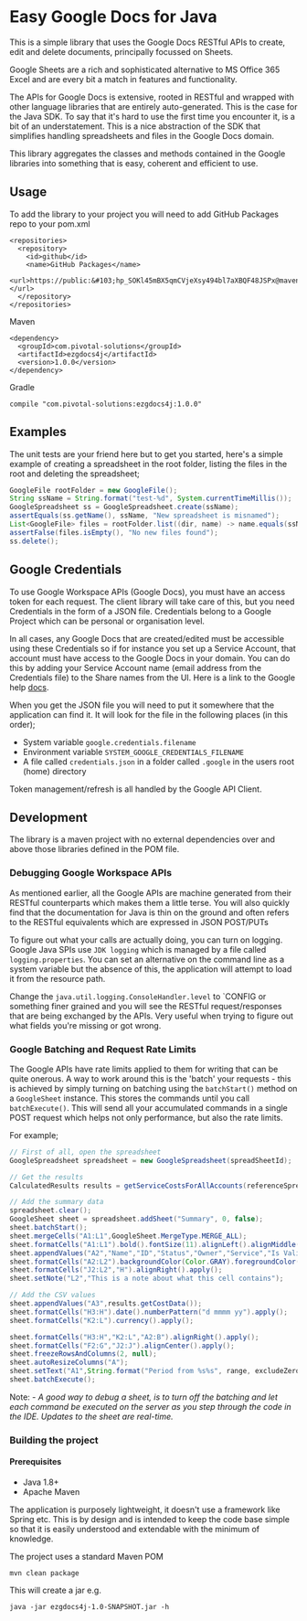 # Easy Google Docs for Java
This is a simple library that uses the Google Docs RESTful APIs to create,
edit and delete documents, principally focussed on Sheets.

Google Sheets are a rich and sophisticated alternative to MS Office 365 Excel and
are every bit a match in features and functionality.

The APIs for Google Docs is extensive, rooted in RESTful and wrapped with other language
libraries that are entirely auto-generated. This is the case for the Java SDK.
To say that it's hard to use the first time you encounter it, is a bit of an understatement.
This is a nice abstraction of the SDK that simplifies handling spreadsheets
and files in the Google Docs domain.

This library aggregates the classes and methods contained in the Google libraries into
something that is easy, coherent and efficient to use.

## Usage
To add the library to your project you will need to add GitHub Packages repo
to your pom.xml
```
<repositories>
  <repository>
    <id>github</id>
    <name>GitHub Packages</name>
    <url>https://public:&#103;hp_SOKl45mBX5qmCVjeXsy494bl7aXBQF48JSPx@maven.pkg.github.com/steveohara/*</url>
  </repository>
</repositories>
```
Maven
```
<dependency>
  <groupId>com.pivotal-solutions</groupId>
  <artifactId>ezgdocs4j</artifactId>
  <version>1.0.0</version>
</dependency>
```
Gradle
```
compile "com.pivotal-solutions:ezgdocs4j:1.0.0"
```

## Examples
The unit tests are your friend here but to get you started, here's a
simple example of creating a spreadsheet in the root folder, listing
the files in the root and deleting the spreadsheet;
```java
GoogleFile rootFolder = new GoogleFile();
String ssName = String.format("test-%d", System.currentTimeMillis());
GoogleSpreadsheet ss = GoogleSpreadsheet.create(ssName);
assertEquals(ss.getName(), ssName, "New spreadsheet is misnamed");
List<GoogleFile> files = rootFolder.list((dir, name) -> name.equals(ssName));
assertFalse(files.isEmpty(), "No new files found");
ss.delete();
```

## Google Credentials
To use Google Workspace APIs (Google Docs), you must have an access token for each request. The client
library will take care of this, but you need Credentials in the form of a JSON file. Credentials belong
to a Google Project which can be personal or organisation level. 

In all cases, any Google Docs that are created/edited must be accessible using these Credentials so if for
instance you set up a Service Account, that account must have access to the Google Docs in your domain.
You can do this by adding your Service Account name (email address from the Credentials file) to the Share 
names from the UI.
Here is a link to the Google help [docs](https://developers.google.com/workspace/guides/manage-credentials).

When you get the JSON file you will need to put it somewhere that the application can find it.
It will look for the file in the following places (in this order);
- System variable `google.credentials.filename` 
- Environment variable `SYSTEM_GOOGLE_CREDENTIALS_FILENAME`
- A file called `credentials.json` in a folder called `.google` in the users root (home) directory

Token management/refresh is all handled by the Google API Client.

## Development
The library is a maven project with no external dependencies over and above those libraries defined
in the POM file.

### Debugging Google Workspace APIs
As mentioned earlier, all the Google APIs are machine generated from their RESTful counterparts which makes
them a little terse. You will also quickly find that the documentation for Java is thin on the ground
and often refers to the RESTful equivalents which are expressed in JSON POST/PUTs

To figure out what your calls are actually doing, you can turn on logging.
Google Java SPIs use `JDK logging` which is managed by a file called `logging.properties`. You can set an alternative
on the command line as a system variable but the absence of this, the application will attempt to load it
from the resource path.

Change the `java.util.logging.ConsoleHandler.level` to `CONFIG or something finer grained and you will see the
RESTful request/responses that are being exchanged by the APIs.  Very useful when trying to figure out what
fields you're missing or got wrong.

### Google Batching and Request Rate Limits
The Google APIs have rate limits applied to them for writing that can be quite onerous.
A way to work around this is the 'batch' your requests - this is achieved by simply turning on batching using the
`batchStart()` method on a `GoogleSheet` instance. This stores the commands until you call `batchExecute()`.
This will send all your accumulated commands in a single POST request which helps not only performance, but also
the rate limits.

For example;

```java
// First of all, open the spreadsheet
GoogleSpreadsheet spreadsheet = new GoogleSpreadsheet(spreadSheetId);

// Get the results
CalculatedResults results = getServiceCostsForAllAccounts(referenceSpreadSheetId, range, excludeZero, statuses);

// Add the summary data
spreadsheet.clear();
GoogleSheet sheet = spreadsheet.addSheet("Summary", 0, false);
sheet.batchStart();
sheet.mergeCells("A1:L1",GoogleSheet.MergeType.MERGE_ALL);
sheet.formatCells("A1:L1").bold().fontSize(11).alignLeft().alignMiddle().alignLeft().apply();
sheet.appendValues("A2","Name","ID","Status","Owner","Service","Is Valid?","Type","Date","Month","Recurring","Cost","Adjusted Cost");
sheet.formatCells("A2:L2").backgroundColor(Color.GRAY).foregroundColor(Color.WHITE).bold().apply();
sheet.formatCells("J2:L2","H").alignRight().apply();
sheet.setNote("L2","This is a note about what this cell contains");

// Add the CSV values
sheet.appendValues("A3",results.getCostData());
sheet.formatCells("H3:H").date().numberPattern("d mmmm yy").apply();
sheet.formatCells("K2:L").currency().apply();

sheet.formatCells("H3:H","K2:L","A2:B").alignRight().apply();
sheet.formatCells("F2:G","J2:J").alignCenter().apply();
sheet.freezeRowsAndColumns(2, null);
sheet.autoResizeColumns("A");
sheet.setText("A1",String.format("Period from %s%s", range, excludeZero ?" (Excludes costs below 1 cent)":""));
sheet.batchExecute();
```

Note: - *A good way to debug a sheet, is to turn off the batching and let each command be executed on the server
as you step through the code in the IDE. Updates to the sheet are real-time.*

### Building the project
#### Prerequisites
- Java 1.8+
- Apache Maven

The application is purposely lightweight, it doesn't use a framework like Spring etc. This
is by design and is intended to keep the code base simple so that it is
easily understood and extendable with the minimum of knowledge.

The project uses a standard Maven POM
```
mvn clean package
```
This will create a jar e.g.
```
java -jar ezgdocs4j-1.0-SNAPSHOT.jar -h
```


